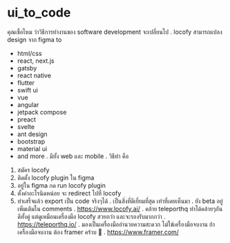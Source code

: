 # ui_to_code
คุณเชื่อไหม ว่าวิธีการทำงานของ software development จะเปลี่ยนไป
.
locofy สามารถแปลง design จาก figma to
- html/css
- react, next.js
- gatsby
- react native
- flutter
- swift ui
- vue
- angular
- jetpack compose
- preact
- svelte
- ant design
- bootstrap
- material ui
- and more
.
มีทั้ง web และ mobile
.
วิธีทำ คือ
1. สมัคร locofy
2. ติดตั้ง locofy plugin ใน figma
3. อยู่ใน figma กด run locofy plugin
4. ตั้งค่าอะไรนิดหน่อย จะ redirect ไปที่ locofy
5. ทำเสร็จแล้ว export เป็น code จริงๆได้
.
เป็นสิ่งที่ดีเยี่ยมที่สุด เท่าที่เคยเห็นมา
.
ยัง beta อยู่ เพิ่มเติมใน comments
.
https://www.locofy.ai/
.
คล้าย teleporthq ทำได้คล้ายๆกัน ดีทั้งคู่ แต่ดูเหมือนเครื่องมือ locofy สวยกว่า และจะรองรับมากกว่า
.
https://teleporthq.io/
.
มองเป็นเครื่องมืออำนวยความสะดวก ไม่ใช่เครื่องมือจบงาน ถ้าเครื่องมือจบงาน ต้อง framer คร้าบ 🥳
.
https://www.framer.com/
